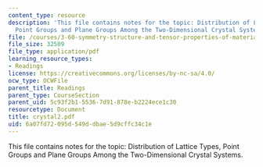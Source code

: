 ```yaml
---
content_type: resource
description: 'This file contains notes for the topic: Distribution of Lattice Types,
  Point Groups and Plane Groups Among the Two-Dimensional Crystal Systems.'
file: /courses/3-60-symmetry-structure-and-tensor-properties-of-materials-fall-2005/6a07fd72095d549ddbae5d9cffc34c1e_crystal2.pdf
file_size: 32509
file_type: application/pdf
learning_resource_types:
- Readings
license: https://creativecommons.org/licenses/by-nc-sa/4.0/
ocw_type: OCWFile
parent_title: Readings
parent_type: CourseSection
parent_uid: 5c93f2b1-5536-7d91-878e-b2224ece1c30
resourcetype: Document
title: crystal2.pdf
uid: 6a07fd72-095d-549d-dbae-5d9cffc34c1e
---
```

This file contains notes for the topic: Distribution of Lattice Types, Point Groups and Plane Groups Among the Two-Dimensional Crystal Systems.
